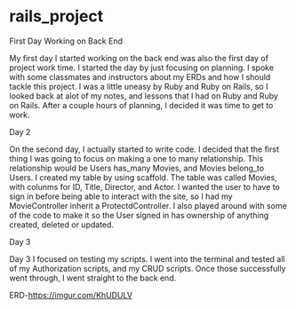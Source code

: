 # rails_project

First Day Working on Back End

My first day I started working on the back end was also the first day of project work time. I started the day by just focusing on planning. I spoke with some classmates and
instructors about my ERDs and how I should tackle this project. I was a little uneasy by Ruby and Ruby on Rails, so I looked back at alot of my notes, and lessons that I had on Ruby and Ruby on Rails. After a couple hours of planning, I decided it was time to get to work.

Day 2

On the second day, I actually started to write code. I decided that the first thing I was going to focus on making a one to many relationship. This relationship would be Users has_many Movies, and Movies belong_to Users. I created my table by using scaffold. The table was called Movies, with colunms for ID, Title, Director, and Actor. I wanted the user to have to sign in before being able to interact with the site, so I had my MovieController inherit a ProtectdController. I also played around with some of the code to make it so the User signed in has ownership of anything created, deleted or updated.

Day 3

Day 3 I focused on testing my scripts. I went into the terminal and tested all of my Authorization scripts, and my CRUD scripts. Once those successfully went through, I went straight to the back end.

ERD-https://imgur.com/KhUDULV
